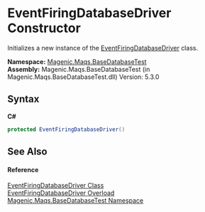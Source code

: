 # EventFiringDatabaseDriver Constructor 
 

Initializes a new instance of the <a href="MAQS_5/DataBase_AUTOGENERATED/EventFiringDatabaseDriver_Class">EventFiringDatabaseDriver</a> class.

**Namespace:**&nbsp;<a href="MAQS_5/DataBase_AUTOGENERATED/Magenic-Maqs-BaseDatabaseTest_Namespace">Magenic.Maqs.BaseDatabaseTest</a><br />**Assembly:**&nbsp;Magenic.Maqs.BaseDatabaseTest (in Magenic.Maqs.BaseDatabaseTest.dll) Version: 5.3.0

## Syntax

**C#**<br />
``` C#
protected EventFiringDatabaseDriver()
```


## See Also


#### Reference
<a href="MAQS_5/DataBase_AUTOGENERATED/EventFiringDatabaseDriver_Class">EventFiringDatabaseDriver Class</a><br /><a href="MAQS_5/DataBase_AUTOGENERATED/EventFiringDatabaseDriver_Constructor()">EventFiringDatabaseDriver Overload</a><br /><a href="MAQS_5/DataBase_AUTOGENERATED/Magenic-Maqs-BaseDatabaseTest_Namespace">Magenic.Maqs.BaseDatabaseTest Namespace</a><br />